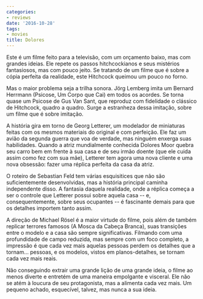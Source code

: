 ```yaml
---
categories:
- reviews
date: '2016-10-28'
tags:
- movies
title: Dolores
---
```


Este é um filme feito para a televisão, com um orçamento baixo, mas com grandes ideias. Ele repete os passos hitchcockianos e seus mistérios fantasiosos, mas com pouco jeito. Se tratando de um filme que é sobre a cópia perfeita da realidade, este Hitchcock queimou um pouco no forno.

Mas o maior problema seja a trilha sonora. Jörg Lemberg imita um Bernard Herrmann (Psicose, Um Corpo que Cai) em todos os acordes. Se torna quase um Psicose de Gus Van Sant, que reproduz com fidelidade o clássico de Hitchcock, quadro a quadro. Surge a estranheza dessa imitação, sobre um filme que é sobre imitação.

A história gira em torno de Georg Letterer, um modelador de miniaturas feitas com os mesmos materiais do original e com perfeição. Ele faz um avião da segunda guerra que voa de verdade, mas ninguém enxerga suas habilidades. Quando a atriz mundialmente conhecida Dolores Moor quebra seu carro bem em frente à sua casa e de seu irmão doente (que ele cuida assim como fez com sua mãe), Letterer tem agora uma nova cliente e uma nova obsessão: fazer uma réplica perfeita da casa da atriz.

O roteiro de Sebastian Feld tem várias esquisitices que não são suficientemente desenvolvidas, mas a história principal caminha independente disso. A fantasia daquela realidade, onde a réplica começa a ser o controle que Letterer possui sobre aquela casa -- e, consequentemente, sobre seus ocupantes -- é fascinante demais para que os detalhes importem tanto assim.

A direção de Michael Rösel é a maior virtude do filme, pois além de também replicar terrores famosos (A Mosca da Cabeça Branca), suas transições entre o modelo e a casa são sempre significativas. Filmando com uma profundidade de campo reduzida, mas sempre com um foco completo, a impressão é que cada vez mais aquelas pessoas perdem os detalhes que a tornam... pessoas, e os modelos, vistos em planos-detalhes, se tornam cada vez mais reais.

Não conseguindo extrair uma grande lição de uma grande ideia, o filme ao menos diverte e entretém de uma maneira empolgante e visceral. Ele não se atém à loucura de seu protagonista, mas a alimenta cada vez mais. Um pequeno achado, esquecível, talvez, mas nunca a sua ideia.